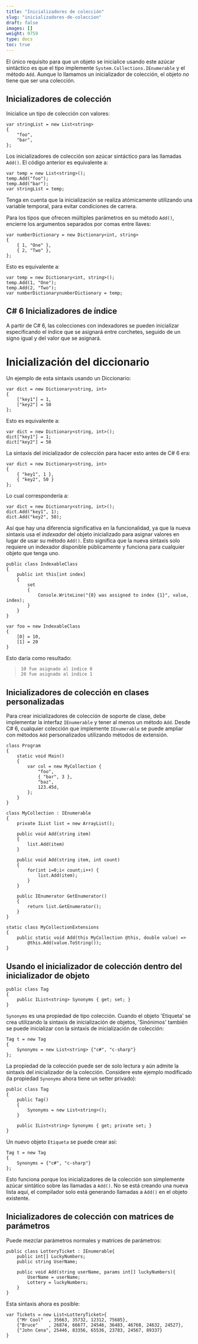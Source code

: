 ```yaml
---
title: "Inicializadores de colección"
slug: "inicializadores-de-coleccion"
draft: false
images: []
weight: 9759
type: docs
toc: true
---
```


El único requisito para que un objeto se inicialice usando este azúcar sintáctico es que el tipo implemente `System.Collections.IEnumerable` y el método `Add`. Aunque lo llamamos un inicializador de colección, el objeto *no* tiene que ser una colección.

## Inicializadores de colección
Inicialice un tipo de colección con valores:

    var stringList = new List<string>
    {
        "foo",
        "bar",
    };

Los inicializadores de colección son azúcar sintáctico para las llamadas `Add()`. El código anterior es equivalente a:

    var temp = new List<string>();
    temp.Add("foo");
    temp.Add("bar");
    var stringList = temp;

Tenga en cuenta que la inicialización se realiza atómicamente utilizando una variable temporal, para evitar condiciones de carrera.

Para los tipos que ofrecen múltiples parámetros en su método `Add()`, encierre los argumentos separados por comas entre llaves:

    var numberDictionary = new Dictionary<int, string>
    {
        { 1, "One" },
        { 2, "Two" },
    };

Esto es equivalente a:

    var temp = new Dictionary<int, string>();
    temp.Add(1, "One");
    temp.Add(2, "Two");
    var numberDictionarynumberDictionary = temp;


## C# 6 Inicializadores de índice
A partir de C# 6, las colecciones con indexadores se pueden inicializar especificando el índice que se asignará entre corchetes, seguido de un signo igual y del valor que se asignará.

# Inicialización del diccionario

Un ejemplo de esta sintaxis usando un Diccionario:

    var dict = new Dictionary<string, int>
    {
        ["key1"] = 1,
        ["key2"] = 50
    };

Esto es equivalente a:

    var dict = new Dictionary<string, int>();
    dict["key1"] = 1;
    dict["key2"] = 50

La sintaxis del inicializador de colección para hacer esto antes de C# 6 era:

    var dict = new Dictionary<string, int>
    {
        { "key1", 1 },
        { "key2", 50 }
    };
    
Lo cual correspondería a:

    var dict = new Dictionary<string, int>();
    dict.Add("key1", 1);
    dict.Add("key2", 50);


Así que hay una diferencia significativa en la funcionalidad, ya que la nueva sintaxis usa el *indexador* del objeto inicializado para asignar valores en lugar de usar su método `Add()`. Esto significa que la nueva sintaxis solo requiere un indexador disponible públicamente y funciona para cualquier objeto que tenga uno.

    public class IndexableClass
    {
        public int this[int index]
        {
            set 
            { 
                Console.WriteLine("{0} was assigned to index {1}", value, index);
            }
        }
    }

    var foo = new IndexableClass
    {
        [0] = 10,
        [1] = 20
    }

Esto daría como resultado:

> `10 fue asignado al índice 0`<br/>
> `20 fue asignado al índice 1`



## Inicializadores de colección en clases personalizadas
Para crear inicializadores de colección de soporte de clase, debe implementar la interfaz `IEnumerable` y tener al menos un método `Add`. Desde C# 6, cualquier colección que implemente `IEnumerable` se puede ampliar con métodos `Add` personalizados utilizando métodos de extensión.

    class Program
    {
        static void Main()
        {
            var col = new MyCollection {
                "foo",
                { "bar", 3 },
                "baz",
                123.45d,
            };
        }
    }
    
    class MyCollection : IEnumerable
    {
        private IList list = new ArrayList();

        public void Add(string item)
        {
            list.Add(item)
        }
    
        public void Add(string item, int count)
        {
            for(int i=0;i< count;i++) {
                list.Add(item);
            }
        }
    
        public IEnumerator GetEnumerator()
        {
            return list.GetEnumerator();
        }
    }
    
    static class MyCollectionExtensions
    {
        public static void Add(this MyCollection @this, double value) => 
            @this.Add(value.ToString());
    }



## Usando el inicializador de colección dentro del inicializador de objeto
    public class Tag
    {
        public IList<string> Synonyms { get; set; }
    }

`Synonyms` es una propiedad de tipo colección. Cuando el objeto 'Etiqueta' se crea utilizando la sintaxis de inicialización de objetos, 'Sinónimos' también se puede inicializar con la sintaxis de inicialización de colección:

    Tag t = new Tag 
    {
        Synonyms = new List<string> {"c#", "c-sharp"}
    };

La propiedad de la colección puede ser de solo lectura y aún admite la sintaxis del inicializador de la colección. Considere este ejemplo modificado (la propiedad `Synonyms` ahora tiene un setter privado):

    public class Tag
    {
        public Tag()
        {
            Synonyms = new List<string>();
        }
        
        public IList<string> Synonyms { get; private set; }
    }

Un nuevo objeto `Etiqueta` se puede crear así:

    Tag t = new Tag 
    {
        Synonyms = {"c#", "c-sharp"}
    };

Esto funciona porque los inicializadores de la colección son simplemente azúcar sintático sobre las llamadas a `Add()`. No se está creando una nueva lista aquí, el compilador solo está generando llamadas a `Add()` en el objeto existente.

## Inicializadores de colección con matrices de parámetros
Puede mezclar parámetros normales y matrices de parámetros:

    public class LotteryTicket : IEnumerable{
        public int[] LuckyNumbers;
        public string UserName;

        public void Add(string userName, params int[] luckyNumbers){
            UserName = userName;
            Lottery = luckyNumbers;
        }
    }

Esta sintaxis ahora es posible:

    var Tickets = new List<LotteryTicket>{
        {"Mr Cool"  , 35663, 35732, 12312, 75685},
        {"Bruce"    , 26874, 66677, 24546, 36483, 46768, 24632, 24527},
        {"John Cena", 25446, 83356, 65536, 23783, 24567, 89337}
    }



